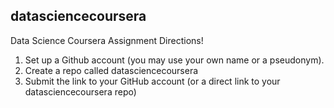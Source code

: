 ## datasciencecoursera

Data Science Coursera Assignment Directions! <br />
1. Set up a Github account (you may use your own name or a pseudonym). <br />
2. Create a repo called datasciencecoursera <br />
3. Submit the link to your GitHub account (or a direct link to your datasciencecoursera repo) 



